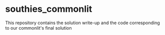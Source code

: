 # southies_commonlit
This repository contains the solution write-up and the code corresponding to our commonlit's final solution
